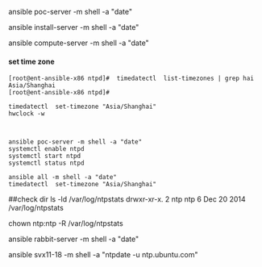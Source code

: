 
ansible poc-server -m shell -a "date"


ansible install-server -m shell -a "date"

ansible compute-server -m shell -a "date"


#### set time zone
``` shell
[root@ent-ansible-x86 ntpd]#  timedatectl  list-timezones | grep hai
Asia/Shanghai
[root@ent-ansible-x86 ntpd]#

timedatectl  set-timezone "Asia/Shanghai"
hwclock -w



ansible poc-server -m shell -a "date"
systemctl enable ntpd
systemctl start ntpd
systemctl status ntpd

ansible all -m shell -a "date"
timedatectl  set-timezone "Asia/Shanghai"

```

##check dir
ls -ld /var/log/ntpstats
drwxr-xr-x. 2 ntp ntp 6 Dec 20  2014 /var/log/ntpstats

chown ntp:ntp -R /var/log/ntpstats


ansible rabbit-server -m shell -a "date"

ansible svx11-18 -m shell -a "ntpdate -u ntp.ubuntu.com"
